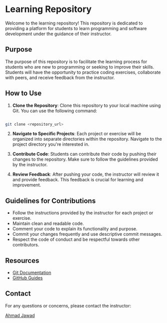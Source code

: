 # Learning Repository

Welcome to the learning repository! This repository is dedicated to providing a platform for students to learn programming and software development under the guidance of their instructor.

## Purpose

The purpose of this repository is to facilitate the learning process for students who are new to programming or seeking to improve their skills. Students will have the opportunity to practice coding exercises, collaborate with peers, and receive feedback from the instructor.

## How to Use

1. **Clone the Repository**: Clone this repository to your local machine using Git. You can use the following command:

```bash

git clone <repository_url>

```

2. **Navigate to Specific Projects**: Each project or exercise will be organized into separate directories within the repository. Navigate to the project directory you're interested in.

3. **Contribute Code**: Students can contribute their code by pushing their changes to the repository. Make sure to follow the guidelines provided by the instructor.

4. **Review Feedback**: After pushing your code, the instructor will review it and provide feedback. This feedback is crucial for learning and improvement.

## Guidelines for Contributions

- Follow the instructions provided by the instructor for each project or exercise.
- Maintain clean and readable code.
- Comment your code to explain its functionality and purpose.
- Commit your changes frequently and use descriptive commit messages.
- Respect the code of conduct and be respectful towards other contributors.

## Resources

- [Git Documentation](https://git-scm.com/doc)
- [GitHub Guides](https://guides.github.com/)

## Contact

For any questions or concerns, please contact the instructor:

[Ahmad Jawad](mailto:ahmedjawad1857@gmail.com)
